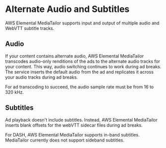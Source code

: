 # Alternate Audio and Subtitles<a name="manifest-audio-captions"></a>

AWS Elemental MediaTailor supports input and output of multiple audio and WebVTT subtitle tracks\. 

## Audio<a name="manifest-audio-captions-alternate"></a>

If your content contains alternate audio, AWS Elemental MediaTailor transcodes audio\-only renditions of the ads to the alternate audio tracks for your content\. This way, audio switching continues to work during ad breaks\. The service inserts the default audio from the ad and replicates it across your audio tracks during ad breaks\.

For ad transcoding to succeed, the audio sample rate must be from 16 to 320 kHz\.

## Subtitles<a name="manifest-audio-captions-subtitles"></a>

Ad playback doesn't include subtitles\. Instead, AWS Elemental MediaTailor inserts blank offsets for the webVTT sidecar files during ad breaks\. 

For DASH, AWS Elemental MediaTailor supports in\-band subtitles\. MediaTailor currently does not support sideband subtitles\. 